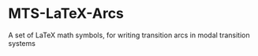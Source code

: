 MTS-LaTeX-Arcs
==============

A set of LaTeX math symbols, for writing transition arcs in modal transition systems